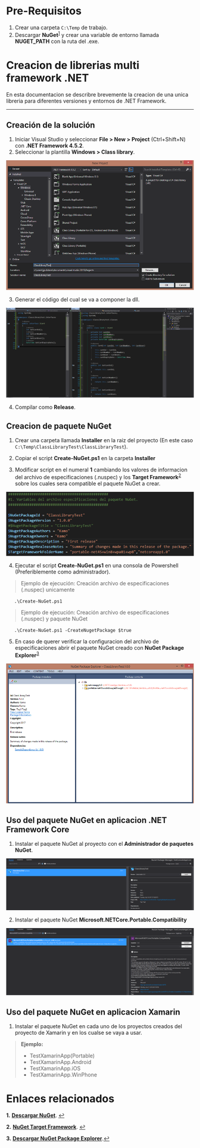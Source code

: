 Pre-Requisitos
===================

1. Crear una carpeta `C:\Temp` de trabajo.
2. Descargar **NuGet**<sup id="1">[1](#11)</sup> y crear una variable de entorno llamada **NUGET_PATH** con la ruta del .exe.

Creacion de librerias multi framework .NET
===================

En esta documentacion se describre brevemente la creacion de una unica libreria para diferentes versiones y entornos de .NET Framework.

----------


Creación de la solución
-------------

1. Iniciar Visual Studio y seleccionar **File > New > Project** (Ctrl+Shift+N) con **.NET Framework 4.5.2**.
2. Seleccionar la plantilla **Windows > Class library**.

[![](https://github.com/K4m0/DLL-TargetingMultipleFrameworks.NET/blob/master/Img/1.png)](https://github.com/K4m0/DLL-TargetingMultipleFrameworks.NET/blob/master/Img/1.png)

3.  Generar el código del cual se va a componer la dll.

[![](https://github.com/K4m0/DLL-TargetingMultipleFrameworks.NET/blob/master/Img/2.PNG)](https://github.com/K4m0/DLL-TargetingMultipleFrameworks.NET/blob/master/Img/2.PNG)

4. Compilar como **Release**.

Creacion de paquete NuGet
-------------
1. Crear una carpeta llamada **Installer** en la raiz del proyecto (En este caso `C:\Temp\ClassLibraryTest\ClassLibraryTest`).
2. Copiar el script **Create-NuGet.ps1** en la carpeta **Installer**

3. Modificar script en el numeral **1** cambiando los valores de informacion del archivo de especificaciones (.nuspec) y los **Target Framework**<sup id="2">[2](#22)</sup> sobre los cuales sera compatible el paquete NuGet a crear.

[![](https://github.com/K4m0/DLL-TargetingMultipleFrameworks.NET/blob/master/Img/3.png)](https://github.com/K4m0/DLL-TargetingMultipleFrameworks.NET/blob/master/Img/3.png)

4. Ejecutar el script **Create-NuGet.ps1** en una consola de Powershell (Preferiblemente como administrador).

> Ejemplo de ejecución: Creación archivo de especificaciones (.nuspec) unicamente
```
   .\Create-NuGet.ps1
```

> Ejemplo de ejecución: Creación archivo de especificaciones (.nuspec) y paquete NuGet
```
   .\Create-NuGet.ps1 -CreateNugetPackage $true
```

5. En caso de querer verificar la configuracion del archivo de especificaciones abrir el paquete NuGet creado con **NuGet Package Explorer**<sup id="3">[3](#33)</sup>

[![](https://github.com/K4m0/DLL-TargetingMultipleFrameworks.NET/blob/master/Img/4.png)](https://github.com/K4m0/DLL-TargetingMultipleFrameworks.NET/blob/master/Img/4.png)

Uso del paquete NuGet en aplicacion .NET Framework Core
-------------

1. Instalar el paquete NuGet al proyecto con el **Administrador de paquetes NuGet**.

[![](https://github.com/K4m0/DLL-TargetingMultipleFrameworks.NET/blob/master/Img/11.PNG)](https://github.com/K4m0/DLL-TargetingMultipleFrameworks.NET/blob/master/Img/11.PNG)

2. Instalar el paquete NuGet **Microsoft.NETCore.Portable.Compatibility**

[![](https://github.com/K4m0/DLL-TargetingMultipleFrameworks.NET/blob/master/Img/12.PNG)](https://github.com/K4m0/DLL-TargetingMultipleFrameworks.NET/blob/master/Img/12.PNG)

Uso del paquete NuGet en aplicacion Xamarin
-------------
1. Instalar el paquete NuGet en cada uno de los proyectos creados del proyecto de Xamarin y en los cualse se vaya a usar.

> **Ejemplo:**
>- TestXamarinApp(Portable) 
>- TestXamarinApp.Android 
>- TestXamarinApp.iOS
>- TestXamarinApp.WinPhone

Enlaces relacionados
===================

<b id="11">1.</b> [**Descargar NuGet**](https://dist.nuget.org/index.html). [↩](#1)

<b id="22">2.</b> [**NuGet Target Framework**](https://portablelibraryprofiles.stephencleary.com/). [↩](#2)

<b id="33">3.</b> [**Descargar NuGet Package Explorer**](https://github.com/NuGetPackageExplorer/NuGetPackageExplorer).[↩](#3)

